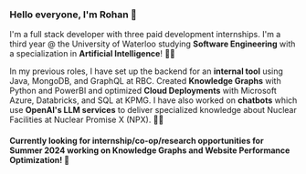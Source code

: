 ### Hello everyone, I'm Rohan 👋

<!--
**rohan-jagtap04/rohan-jagtap04** is a ✨ _special_ ✨ repository because its `README.md` (this file) appears on your GitHub profile. !-->

I'm a full stack developer with three paid development internships. I'm a third year @ the University of Waterloo studying <b>Software Engineering</b> with a specialization in <b>Artificial Intelligence</b>! 👨‍🎓

In my previous roles, I have set up the backend for an <b>internal tool</b> using Java, MongoDB, and GraphQL at RBC. Created <b>Knowledge Graphs</b> with Python and PowerBI and optimized <b>Cloud Deployments</b> with Microsoft Azure, Databricks, and SQL at KPMG. I have also worked on <b>chatbots</b> which use <b>OpenAI's LLM services</b> to deliver specialized knowledge about Nuclear Facilities at Nuclear Promise X (NPX). 🧑‍💻


#### Currently looking for internship/co-op/research opportunities for Summer 2024 working on Knowledge Graphs and Website Performance Optimization! 🤖
